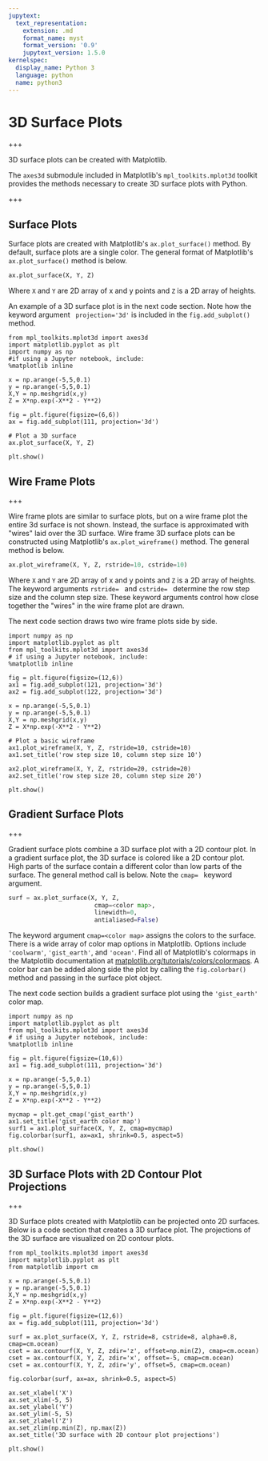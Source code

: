 ```yaml
---
jupytext:
  text_representation:
    extension: .md
    format_name: myst
    format_version: '0.9'
    jupytext_version: 1.5.0
kernelspec:
  display_name: Python 3
  language: python
  name: python3
---
```


# 3D Surface Plots

+++

3D surface plots can be created with Matplotlib.

The ```axes3d``` submodule included in Matplotlib's ```mpl_toolkits.mplot3d``` toolkit provides the methods necessary to create 3D surface plots with Python.

+++

## Surface Plots

Surface plots are created with Matplotlib's ```ax.plot_surface()``` method. By default, surface plots are a single color. The general format of Matplotlib's ```ax.plot_surface()``` method is below.

```python
ax.plot_surface(X, Y, Z)
```

Where ```X``` and ```Y``` are 2D array of x and y points and ```Z``` is a 2D array of heights.

An example of a 3D surface plot is in the next code section. Note how the keyword argument ``` projection='3d'``` is included in the ```fig.add_subplot()``` method. 

```{code-cell} ipython3
from mpl_toolkits.mplot3d import axes3d
import matplotlib.pyplot as plt
import numpy as np
#if using a Jupyter notebook, include:
%matplotlib inline

x = np.arange(-5,5,0.1)
y = np.arange(-5,5,0.1)
X,Y = np.meshgrid(x,y)
Z = X*np.exp(-X**2 - Y**2)

fig = plt.figure(figsize=(6,6))
ax = fig.add_subplot(111, projection='3d')

# Plot a 3D surface
ax.plot_surface(X, Y, Z)

plt.show()
```

## Wire Frame Plots

+++

Wire frame plots are similar to surface plots, but on a wire frame plot the entire 3d surface is not shown. Instead, the surface is approximated with "wires" laid over the 3D surface. Wire frame 3D surface plots can be constructed using Matplotlib's ```ax.plot_wireframe()``` method. The general method is below.

```python
ax.plot_wireframe(X, Y, Z, rstride=10, cstride=10)
```

Where ```X``` and ```Y``` are 2D array of x and y points and ```Z``` is a 2D array of heights. The keyword arguments ```rstride= ``` and ```cstride= ``` determine the row step size and the column step size. These keyword arguments control how close together the "wires" in the wire frame plot are drawn.

The next code section draws two wire frame plots side by side.

```{code-cell} ipython3
import numpy as np
import matplotlib.pyplot as plt
from mpl_toolkits.mplot3d import axes3d
# if using a Jupyter notebook, include:
%matplotlib inline

fig = plt.figure(figsize=(12,6))
ax1 = fig.add_subplot(121, projection='3d')
ax2 = fig.add_subplot(122, projection='3d')

x = np.arange(-5,5,0.1)
y = np.arange(-5,5,0.1)
X,Y = np.meshgrid(x,y)
Z = X*np.exp(-X**2 - Y**2)

# Plot a basic wireframe
ax1.plot_wireframe(X, Y, Z, rstride=10, cstride=10)
ax1.set_title('row step size 10, column step size 10')

ax2.plot_wireframe(X, Y, Z, rstride=20, cstride=20)
ax2.set_title('row step size 20, column step size 20')

plt.show()
```

## Gradient Surface Plots

+++

Gradient surface plots combine a 3D surface plot with a 2D contour plot. In a gradient surface plot, the 3D surface is colored like a 2D contour plot. High parts of the surface contain a different color than low parts of the surface. The general method call is below. Note the ```cmap= ``` keyword argument.

```python
surf = ax.plot_surface(X, Y, Z, 
                        cmap=<color map>,
                        linewidth=0,
                        antialiased=False)
```

The keyword argument ```cmap=<color map>``` assigns the colors to the surface. There is a wide array of color map options in Matplotlib. Options include ```'coolwarm'```, ```'gist_earth'```, and ```'ocean'```. Find all of Matplotlib's colormaps in the Matplotlib documentation at [matplotlib.org/tutorials/colors/colormaps](https://matplotlib.org/tutorials/colors/colormaps.html). A color bar can be added along side the plot by calling the ```fig.colorbar()``` method and passing in the surface plot object.

The next code section builds a gradient surface plot using the ```'gist_earth'``` color map. 

```{code-cell} ipython3
import numpy as np
import matplotlib.pyplot as plt
from mpl_toolkits.mplot3d import axes3d
# if using a Jupyter notebook, include:
%matplotlib inline

fig = plt.figure(figsize=(10,6))
ax1 = fig.add_subplot(111, projection='3d')

x = np.arange(-5,5,0.1)
y = np.arange(-5,5,0.1)
X,Y = np.meshgrid(x,y)
Z = X*np.exp(-X**2 - Y**2)

mycmap = plt.get_cmap('gist_earth')
ax1.set_title('gist_earth color map')
surf1 = ax1.plot_surface(X, Y, Z, cmap=mycmap)
fig.colorbar(surf1, ax=ax1, shrink=0.5, aspect=5)

plt.show()
```

## 3D Surface Plots with 2D Contour Plot Projections

+++

3D Surface plots created with Matplotlib can be projected onto 2D surfaces. Below is a code section that creates a 3D surface plot. The projections of the 3D surface are visualized on 2D contour plots.

```{code-cell} ipython3
from mpl_toolkits.mplot3d import axes3d
import matplotlib.pyplot as plt
from matplotlib import cm

x = np.arange(-5,5,0.1)
y = np.arange(-5,5,0.1)
X,Y = np.meshgrid(x,y)
Z = X*np.exp(-X**2 - Y**2)

fig = plt.figure(figsize=(12,6))
ax = fig.add_subplot(111, projection='3d')

surf = ax.plot_surface(X, Y, Z, rstride=8, cstride=8, alpha=0.8, cmap=cm.ocean)
cset = ax.contourf(X, Y, Z, zdir='z', offset=np.min(Z), cmap=cm.ocean)
cset = ax.contourf(X, Y, Z, zdir='x', offset=-5, cmap=cm.ocean)
cset = ax.contourf(X, Y, Z, zdir='y', offset=5, cmap=cm.ocean)

fig.colorbar(surf, ax=ax, shrink=0.5, aspect=5)

ax.set_xlabel('X')
ax.set_xlim(-5, 5)
ax.set_ylabel('Y')
ax.set_ylim(-5, 5)
ax.set_zlabel('Z')
ax.set_zlim(np.min(Z), np.max(Z))
ax.set_title('3D surface with 2D contour plot projections')

plt.show()
```

```{code-cell} ipython3

```
